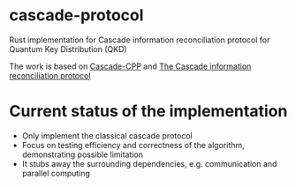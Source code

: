 # cascade-protocol
Rust implementation for Cascade information reconciliation protocol for Quantum Key Distribution (QKD)

The work is based on [Cascade-CPP](https://github.com/brunorijsman/cascade-cpp) and [The Cascade information reconciliation protocol](https://cascade-python.readthedocs.io/en/latest/index.html)

# Current status of the implementation

- Only implement the classical cascade protocol
- Focus on testing efficiency and correctness of the algorithm, demonstrating possible limitation
- It stubs away the surrounding dependencies, e.g. communication and parallel computing


